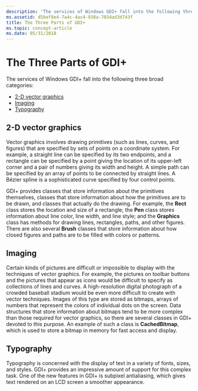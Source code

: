 ```yaml
---
description: 'The services of Windows GDI+ fall into the following three broad categories:'
ms.assetid: d5bef8e4-7a4c-4ac4-938a-7034ad3d743f
title: The Three Parts of GDI+
ms.topic: concept-article
ms.date: 05/31/2018
---
```


# The Three Parts of GDI+

The services of Windows GDI+ fall into the following three broad categories:

-   [2-D vector graphics](#2-d-vector-graphics)
-   [Imaging](#imaging)
-   [Typography](#typography)

## 2-D vector graphics

Vector graphics involves drawing primitives (such as lines, curves, and figures) that are specified by sets of points on a coordinate system. For example, a straight line can be specified by its two endpoints, and a rectangle can be specified by a point giving the location of its upper-left corner and a pair of numbers giving its width and height. A simple path can be specified by an array of points to be connected by straight lines. A Bézier spline is a sophisticated curve specified by four control points.

GDI+ provides classes that store information about the primitives themselves, classes that store information about how the primitives are to be drawn, and classes that actually do the drawing. For example, the **Rect** class stores the location and size of a rectangle; the **Pen** class stores information about line color, line width, and line style; and the **Graphics** class has methods for drawing lines, rectangles, paths, and other figures. There are also several **Brush** classes that store information about how closed figures and paths are to be filled with colors or patterns.

## Imaging

Certain kinds of pictures are difficult or impossible to display with the techniques of vector graphics. For example, the pictures on toolbar buttons and the pictures that appear as icons would be difficult to specify as collections of lines and curves. A high-resolution digital photograph of a crowded baseball stadium would be even more difficult to create with vector techniques. Images of this type are stored as bitmaps, arrays of numbers that represent the colors of individual dots on the screen. Data structures that store information about bitmaps tend to be more complex than those required for vector graphics, so there are several classes in GDI+ devoted to this purpose. An example of such a class is **CachedBitmap**, which is used to store a bitmap in memory for fast access and display.

## Typography

Typography is concerned with the display of text in a variety of fonts, sizes, and styles. GDI+ provides an impressive amount of support for this complex task. One of the new features in GDI+ is subpixel antialiasing, which gives text rendered on an LCD screen a smoother appearance.

 

 



